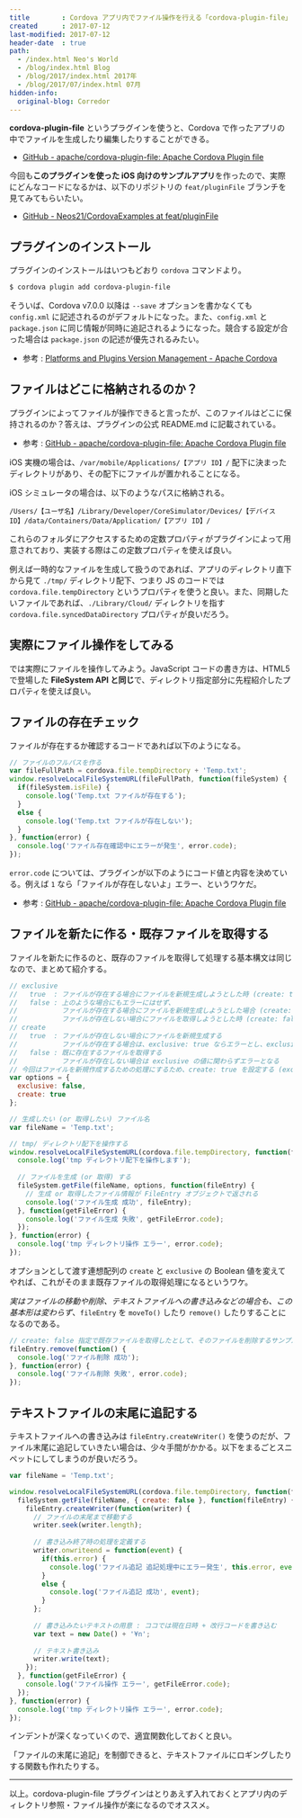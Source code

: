 ```yaml
---
title        : Cordova アプリ内でファイル操作を行える「cordova-plugin-file」
created      : 2017-07-12
last-modified: 2017-07-12
header-date  : true
path:
  - /index.html Neo's World
  - /blog/index.html Blog
  - /blog/2017/index.html 2017年
  - /blog/2017/07/index.html 07月
hidden-info:
  original-blog: Corredor
---
```


**cordova-plugin-file** というプラグインを使うと、Cordova で作ったアプリの中でファイルを生成したり編集したりすることができる。

- [GitHub - apache/cordova-plugin-file: Apache Cordova Plugin file](https://github.com/apache/cordova-plugin-file)

今回も**このプラグインを使った iOS 向けのサンプルアプリ**を作ったので、実際にどんなコードになるかは、以下のリポジトリの `feat/pluginFile` ブランチを見てみてもらいたい。

- [GitHub - Neos21/CordovaExamples at feat/pluginFile](https://github.com/Neos21/example-cordova/tree/feat/pluginFile)

## プラグインのインストール

プラグインのインストールはいつもどおり `cordova` コマンドより。

```bash
$ cordova plugin add cordova-plugin-file
```

そういば、Cordova v7.0.0 以降は `--save` オプションを書かなくても `config.xml` に記述されるのがデフォルトになった。また、`config.xml` と `package.json` に同じ情報が同時に追記されるようになった。競合する設定が合った場合は `package.json` の記述が優先されるみたい。

- 参考 : [Platforms and Plugins Version Management - Apache Cordova](http://cordova.apache.org/docs/en/7.x/platform_plugin_versioning_ref/index.html)

## ファイルはどこに格納されるのか？

プラグインによってファイルが操作できると言ったが、このファイルはどこに保持されるのか？答えは、プラグインの公式 README.md に記載されている。

- 参考 : [GitHub - apache/cordova-plugin-file: Apache Cordova Plugin file](https://github.com/apache/cordova-plugin-file#file-system-layouts)

iOS 実機の場合は、`/var/mobile/Applications/【アプリ ID】/` 配下に決まったディレクトリがあり、その配下にファイルが置かれることになる。

iOS シミュレータの場合は、以下のようなパスに格納される。

```
/Users/【ユーザ名】/Library/Developer/CoreSimulator/Devices/【デバイス ID】/data/Containers/Data/Application/【アプリ ID】/
```

これらのフォルダにアクセスするための定数プロパティがプラグインによって用意されており、実装する際はこの定数プロパティを使えば良い。

例えば一時的なファイルを生成して扱うのであれば、アプリのディレクトリ直下から見て `./tmp/` ディレクトリ配下、つまり JS のコードでは `cordova.file.tempDirectory` というプロパティを使うと良い。また、同期したいファイルであれば、`./Library/Cloud/` ディレクトリを指す `cordova.file.syncedDataDirectory` プロパティが良いだろう。

## 実際にファイル操作をしてみる

では実際にファイルを操作してみよう。JavaScript コードの書き方は、HTML5 で登場した **FileSystem API と同じ**で、ディレクトリ指定部分に先程紹介したプロパティを使えば良い。

## ファイルの存在チェック

ファイルが存在するか確認するコードであれば以下のようになる。

```javascript
// ファイルのフルパスを作る
var fileFullPath = cordova.file.tempDirectory + 'Temp.txt';
window.resolveLocalFileSystemURL(fileFullPath, function(fileSystem) {
  if(fileSystem.isFile) {
    console.log('Temp.txt ファイルが存在する');
  }
  else {
    console.log('Temp.txt ファイルが存在しない');
  }
}, function(error) {
  console.log('ファイル存在確認中にエラーが発生', error.code);
});
```

`error.code` については、プラグインが以下のようにコード値と内容を決めている。例えば `1` なら「ファイルが存在しないよ」エラー、というワケだ。

- 参考 : [GitHub - apache/cordova-plugin-file: Apache Cordova Plugin file](https://github.com/apache/cordova-plugin-file#list-of-error-codes-and-meanings)

## ファイルを新たに作る・既存ファイルを取得する

ファイルを新たに作るのと、既存のファイルを取得して処理する基本構文は同じなので、まとめて紹介する。

```javascript
// exclusive
//   true  : ファイルが存在する場合にファイルを新規生成しようとした時 (create: true) に、エラー扱いにしてエラー処理の関数を呼び出す
//   false : 上のような場合にもエラーにはせず、
//           ファイルが存在する場合にファイルを新規生成しようとした場合 (create: true) は既存ファイルの取得処理として扱う
//           ファイルが存在しない場合にファイルを取得しようとした時 (create: false) は、exclusive の値に関わらずエラーとなる
// create
//   true  : ファイルが存在しない場合にファイルを新規生成する
//           ファイルが存在する場合は、exclusive: true ならエラーとし、exclusive: false ならファイル取得処理 (create :false と同じ) として扱う
//   false : 既に存在するファイルを取得する
//           ファイルが存在しない場合は exclusive の値に関わらずエラーとなる
// 今回はファイルを新規作成するための処理にするため、create: true を設定する (exclusive: false なのでファイルが存在した場合もエラーにはしない)
var options = {
  exclusive: false,
  create: true
};

// 生成したい (or 取得したい) ファイル名
var fileName = 'Temp.txt';

// tmp/ ディレクトリ配下を操作する
window.resolveLocalFileSystemURL(cordova.file.tempDirectory, function(fileSystem) {
  console.log('tmp ディレクトリ配下を操作します');
  
  // ファイルを生成 (or 取得) する
  fileSystem.getFile(fileName, options, function(fileEntry) {
    // 生成 or 取得したファイル情報が FileEntry オブジェクトで返される
    console.log('ファイル生成 成功', fileEntry);
  }, function(getFileError) {
    console.log('ファイル生成 失敗', getFileError.code);
  });
}, function(error) {
  console.log('tmp ディレクトリ操作 エラー', error.code);
});
```

オプションとして渡す連想配列の `create` と `exclusive` の Boolean 値を変えてやれば、これがそのまま既存ファイルの取得処理になるというワケ。

*実はファイルの移動や削除、テキストファイルへの書き込みなどの場合も、この基本形は変わらず*、`fileEntry` を `moveTo()` したり `remove()` したりすることになるのである。

```javascript
// create: false 指定で既存ファイルを取得したとして、そのファイルを削除するサンプル
fileEntry.remove(function() {
  console.log('ファイル削除 成功');
}, function(error) {
  console.log('ファイル削除 失敗', error.code);
});
```

## テキストファイルの末尾に追記する

テキストファイルへの書き込みは `fileEntry.createWriter()` を使うのだが、ファイル末尾に追記していきたい場合は、少々手間がかかる。以下をまるごとスニペットにしてしまうのが良いだろう。

```javascript
var fileName = 'Temp.txt';

window.resolveLocalFileSystemURL(cordova.file.tempDirectory, function(fileSystem) {
  fileSystem.getFile(fileName, { create: false }, function(fileEntry) {
    fileEntry.createWriter(function(writer) {
      // ファイルの末尾まで移動する
      writer.seek(writer.length);
      
      // 書き込み終了時の処理を定義する
      writer.onwriteend = function(event) {
        if(this.error) {
          console.log('ファイル追記 追記処理中にエラー発生', this.error, event);
        }
        else {
          console.log('ファイル追記 成功', event);
        }
      };
      
      // 書き込みたいテキストの用意 : ココでは現在日時 + 改行コードを書き込む
      var text = new Date() + '¥n';
      
      // テキスト書き込み
      writer.write(text);
    });
  }, function(getFileError) {
    console.log('ファイル操作 エラー', getFileError.code);
  });
}, function(error) {
  console.log('tmp ディレクトリ操作 エラー', error.code);
});
```

インデントが深くなっていくので、適宜関数化しておくと良い。

「ファイルの末尾に追記」を制御できると、テキストファイルにロギングしたりする関数も作れたりする。

-----

以上。cordova-plugin-file プラグインはとりあえず入れておくとアプリ内のディレクトリ参照・ファイル操作が楽になるのでオススメ。
